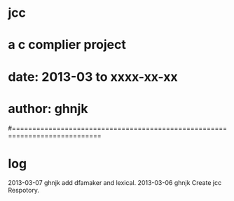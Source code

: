 # jcc 
# a c complier project
# date: 2013-03 to xxxx-xx-xx
# author: ghnjk
#============================================================================


# log
2013-03-07  ghnjk add dfamaker and lexical.
2013-03-06  ghnjk Create jcc Respotory.
